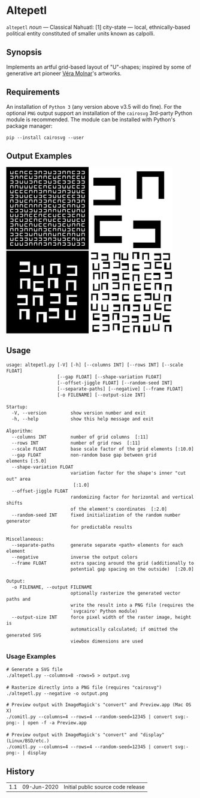 
# Altepetl

`altepetl` *noun* — Classical Nahuatl: [1] city-state — local, ethnically-based political entity constituted of smaller units known as calpolli.

## Synopsis

Implements an artful grid-based layout of "U"-shapes; inspired by some of generative art pioneer [Véra Molnar](http://www.veramolnar.com)'s artworks.

## Requirements

An installation of `Python 3` (any version above v3.5 will do fine). For the optional `PNG` output support an installation of
the `cairosvg` 3rd-party Python module is recommended. The module can be installed with Python's package manager:

``` shell
pip --install cairosvg --user
```

## Output Examples

<img width="220" height="220" src="Documentation/Altepetl/Examples/basic_01.svg" alt="Figure 1"> <img width="220" height="220" src="Documentation/Altepetl/Examples/basic_02.svg" alt="Figure 2">
<img width="220" height="220" src="Documentation/Altepetl/Examples/basic_04.svg" alt="Figure 3"> <img width="220" height="220" src="Documentation/Altepetl/Examples/basic_03.svg" alt="Figure 4">

## Usage

```
usage: altepetl.py [-V] [-h] [--columns INT] [--rows INT] [--scale FLOAT]
                   [--gap FLOAT] [--shape-variation FLOAT]
                   [--offset-jiggle FLOAT] [--random-seed INT]
                   [--separate-paths] [--negative] [--frame FLOAT]
                   [-o FILENAME] [--output-size INT]

Startup:
  -V, --version         show version number and exit
  -h, --help            show this help message and exit

Algorithm:
  --columns INT         number of grid columns  [:11]
  --rows INT            number of grid rows  [:11]
  --scale FLOAT         base scale factor of the grid elements [:10.0]
  --gap FLOAT           non-random base gap between grid elements [:5.0]
  --shape-variation FLOAT
                        variation factor for the shape's inner "cut out" area
                         [:1.0]
  --offset-jiggle FLOAT
                        randomizing factor for horizontal and vertical shifts
                        of the element's coordinates  [:2.0]
  --random-seed INT     fixed initialization of the random number generator
                        for predictable results

Miscellaneous:
  --separate-paths      generate separate <path> elements for each element
  --negative            inverse the output colors
  --frame FLOAT         extra spacing around the grid (additionally to
                        potential gap spacing on the outside)  [:20.0]

Output:
  -o FILENAME, --output FILENAME
                        optionally rasterize the generated vector paths and
                        write the result into a PNG file (requires the
                        `svgcairo' Python module)
  --output-size INT     force pixel width of the raster image, height is
                        automatically calculated; if omitted the generated SVG
                        viewbox dimensions are used
```

### Usage Examples
``` shell
# Generate a SVG file
./altepetl.py --columns=8 -rows=5 > output.svg

# Rasterize directly into a PNG file (requires "cairosvg")
./altepetl.py --negative -o output.png
```

``` shell
# Preview output with ImageMagick's "convert" and Preview.app (Mac OS X)
./comitl.py --columns=4 --rows=4 --random-seed=12345 | convert svg:- png:- | open -f -a Preview.app

# Preview output with ImageMagick's "convert" and "display" (Linux/BSD/etc.)
./comitl.py --columns=4 --rows=4 --random-seed=12345 | convert svg:- png:- | display
```

## History

<table>
    <tr>
        <td valign=top>1.1</td>
        <td valign=top nowrap>09-Jun-2020</td>
        <td>Initial public source code release</td>
    </tr>
</table>